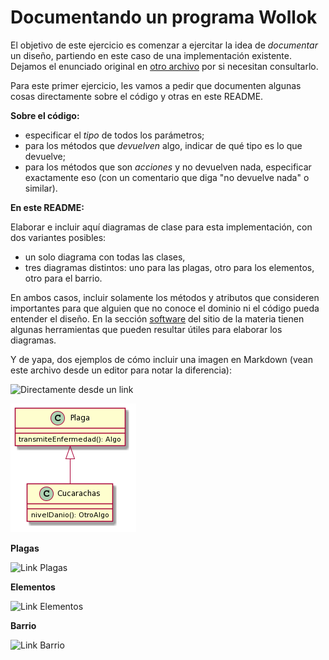 # Documentando un programa Wollok

El objetivo de este ejercicio es comenzar a ejercitar la idea de _documentar_ un diseño, partiendo en este caso de una implementación existente. Dejamos el enunciado original en [otro archivo](./dominio.md) por si necesitan consultarlo.

Para este primer ejercicio, les vamos a pedir que documenten algunas cosas directamente sobre el código y otras en este README.

**Sobre el código:**

* especificar el _tipo_ de todos los parámetros;
* para los métodos que _devuelven_ algo, indicar de qué tipo es lo que devuelve;
* para los métodos que son _acciones_ y no devuelven nada, especificar exactamente eso (con un comentario que diga "no devuelve nada" o similar).

**En este README:**

Elaborar e incluir aquí diagramas de clase para esta implementación, con dos variantes posibles:
* un solo diagrama con todas las clases,
* tres diagramas distintos: uno para las plagas, otro para los elementos, otro para el barrio.

En ambos casos, incluir solamente los métodos y atributos que consideren importantes para que alguien que no conoce el dominio ni el código pueda entender el diseño. En la sección [software](https://obj2-unahur.github.io/software) del sitio de la materia tienen algunas herramientas que pueden resultar útiles para elaborar los diagramas.

Y de yapa, dos ejemplos de cómo incluir una imagen en Markdown (vean este archivo desde un editor para notar la diferencia):

![Directamente desde un link](http://www.plantuml.com/plantuml/png/JSqn2W9138NXFgT8gLUmMb5hlS9Z9gu3cGmaMH74kxl25lR_zzuK2S-bAnL51DyKC_XDpEcmw2tbOdVnBXLrjp_mKUT17zhoqrBWA0y4ool5wl-2jQVe6TR63rxJnuQdDLmllm00)

![Desde un archivo local](./images/ejemplo-uml.png)

**Plagas**

![Link Plagas](https://plantuml-server.kkeisuke.app/png/bP9DRW8n38NtEKMM8CG5K1Ue1NNLQgxmc74XKcA3ax11t9sWbBy12TWbjlEzPplJcA0f1szCwn6ZRJoMi3jZxMWj2u_M2K_iRmwaKe99mJ6uH7F-8mtKeHiC9_PJn1FuM8645ZeWJu4uIKbcdlzVpFv6vYkNIhGhL3cAqgWKffChHNPRyZEmao9KeWlIbtp8bbHTH-yO-f6uoIx9xe5kTNEcFZDm2swoNoBUOUqzzmsttr35kZnu3Aw3UXbS5_yn7lTsqq-SPjIFrnRDrVcIkpWrPahSbVzs0000.png)


**Elementos**

![Link Elementos](https://plantuml-server.kkeisuke.app/png/hP2n2i90343t-ueR5V-Wa-rKXnP1Vo3aqd9mJShTnKNwxxQYjOCukOKNU2_ac3B4h4Cm1WEaP6lf8TwDjGVsDmgDzf4As-f0KHQAmft4l46KAYMMtRwmbKWWu8LsIcK612UxCK0FyrOPpijefdUiWOIIuPExG52tSV-oV2-lxbefljG88w1tuCvHd29wuV_SVsglvRCmhkB6inzWrK_cIEpc_pu0.png)


**Barrio**

![Link Barrio](https://plantuml-server.kkeisuke.app/png/ZOz12i9034NtEKMM5M_GLPdYJhr3R4Cfp2IIpAp4knl1YdJbzhq7dpzu9QkjP80fapicCblr0OX7pbnOgdgFvpMwOBGOBsIdZ-csvD1Zaur6vpJzKNq7KcDHxy9VMxcn_ReBvRtoKUyqwnicrSma2a-0WMME9oy0.png)



